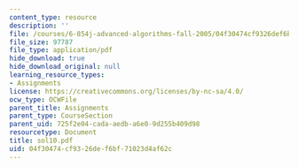 ```yaml
---
content_type: resource
description: ''
file: /courses/6-854j-advanced-algorithms-fall-2005/04f30474cf9326def6bf71023d4af62c_sol10.pdf
file_size: 97787
file_type: application/pdf
hide_download: true
hide_download_original: null
learning_resource_types:
- Assignments
license: https://creativecommons.org/licenses/by-nc-sa/4.0/
ocw_type: OCWFile
parent_title: Assignments
parent_type: CourseSection
parent_uid: 725f2e04-cada-aedb-a6e0-9d255b409d98
resourcetype: Document
title: sol10.pdf
uid: 04f30474-cf93-26de-f6bf-71023d4af62c
---
```

